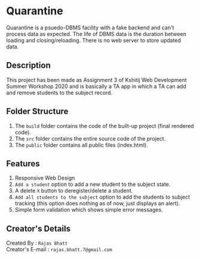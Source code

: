 # Quarantine
Quarantine is a psuedo-DBMS facility with a fake backend and can't process data as expected. The life of DBMS data is the duration between loading and closing/reloading. There is no web server to store updated data.  

## Description
This project has been made as Assignment 3 of Kshitij Web Development Summer Workshop 2020 and is basically a TA app in which a TA can add and remove students to the subject record.

## Folder Structure
1. The `build` folder contains the code of the built-up project (final rendered code).  
2. The `src` folder contains the entire source code of the project.  
3. The `public` folder contains all public files (index.html).  

## Features
1. Responsive Web Design
2. `Add a student` option to add a new student to the subject state.
3. A delete `X` button to deregister/delete a student.
4. `Add all students to the subject` option to add the students to subject tracking (this option does nothing as of now, just displays an alert).  
5. Simple form validation which shows simple error messages.

## Creator's Details
Created By : `Rajas Bhatt`   
Creator's E-mail : `rajas.bhatt.7@gmail.com`

